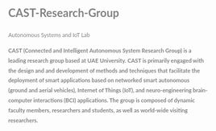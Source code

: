 # CAST-Research-Group
Autonomous Systems and IoT Lab 

<style>
  body {
      font: 400 11px Lato, sans-serif;
      line-height: 1.8;
      color: #818181;
  }
 
  </style>


<b> CAST (Connected and Intelligent Autonomous System Research Group) is a leading research group based at UAE University. CAST is primarily engaged with the design and and development of methods and techniques that facilitate the deployment of smart applications based on networked smart autonomous (ground and aerial vehicles), Internet of Things (IoT), and neuro-engineering brain-computer interactions (BCI) applications. The group is composed of dynamic faculty members, researchers and students, as well as world-wide visiting researchers.</b>


  
